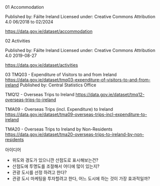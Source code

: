 01 Accommodation

Published by: Fáilte Ireland
Licensed under: Creative Commons Attribution 4.0
06/2018 to 02/2024

https://data.gov.ie/dataset/accommodation

02 Activities

Published by: Fáilte Ireland
Licensed under: Creative Commons Attribution 4.0
2019-08-27

https://data.gov.ie/dataset/activities

03 TMQ03 - Expenditure of Visitors to and from Ireland
https://data.gov.ie/dataset/tmq03-expenditure-of-visitors-to-and-from-ireland
Published by: Central Statistics Office

TMQ12 - Overseas Trips to Ireland
https://data.gov.ie/dataset/tmq12-overseas-trips-to-ireland

TMA09 - Overseas Trips (incl. Expenditure) to Ireland
https://data.gov.ie/dataset/tma09-overseas-trips-incl-expenditure-to-ireland

TMA20 - Overseas Trips to Ireland by Non-Residents
https://data.gov.ie/dataset/tma20-overseas-trips-to-ireland-by-non-residents

아이디어

- 위도와 경도가 있으니깐 산점도로 표시해보는건?
- 산점도에 투명도를 조절해서 어디에 많이 있는지?
- 관광 도시를 선정 하려고 한다?
- 관광 도시 마케팅을 투자할려고 한다, 어느 도시에 하는 것이 가장 효과적일까?
